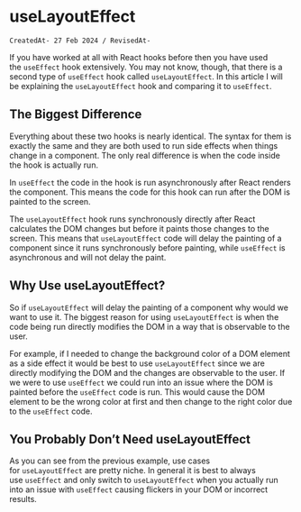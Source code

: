 # useLayoutEffect

`CreatedAt- 27 Feb 2024 / RevisedAt-` 

If you have worked at all with React hooks before then you have used the `useEffect` hook extensively. You may not know, though, that there is a second type of `useEffect` hook called `useLayoutEffect`. In this article I will be explaining the `useLayoutEffect` hook and comparing it to `useEffect`.

## The Biggest Difference

Everything about these two hooks is nearly identical. The syntax for them is exactly the same and they are both used to run side effects when things change in a component. The only real difference is when the code inside the hook is actually run.

In `useEffect` the code in the hook is run asynchronously after React renders the component. This means the code for this hook can run after the DOM is painted to the screen.

The `useLayoutEffect` hook runs synchronously directly after React calculates the DOM changes but before it paints those changes to the screen. This means that `useLayoutEffect` code will delay the painting of a component since it runs synchronously before painting, while `useEffect` is asynchronous and will not delay the paint.

## Why Use useLayoutEffect?

So if `useLayoutEffect` will delay the painting of a component why would we want to use it. The biggest reason for using `useLayoutEffect` is when the code being run directly modifies the DOM in a way that is observable to the user.

For example, if I needed to change the background color of a DOM element as a side effect it would be best to use `useLayoutEffect` since we are directly modifying the DOM and the changes are observable to the user. If we were to use `useEffect` we could run into an issue where the DOM is painted before the `useEffect` code is run. This would cause the DOM element to be the wrong color at first and then change to the right color due to the `useEffect` code.

## You Probably Don’t Need useLayoutEffect

As you can see from the previous example, use cases for `useLayoutEffect` are pretty niche. In general it is best to always use `useEffect` and only switch to `useLayoutEffect` when you actually run into an issue with `useEffect` causing flickers in your DOM or incorrect results.